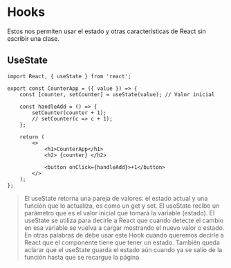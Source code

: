 # Hooks
Estos nos permiten usar el estado y otras características de React sin escribir una clase.

## UseState
```
import React, { useState } from 'react';

export const CounterApp = ({ value }) => {
	const [counter, setCounter] = useState(value); // Valor inicial

	const handleAdd = () => {
		setCounter(counter + 1);
		// setCounter(c => c + 1);
	};

	return (
		<>
			<h1>CounterApp</h1>
			<h2> {counter} </h2>

			<button onClick={handleAdd}>+1</button>
		</>
	);
};
```
> El useState retorna una pareja de valores: el estado actual y una función que lo actualiza, es como un get y set. El useState recibe un parámetro que es el valor inicial que tomará la variable (estado). El useState se utiliza para decirle a React que cuando detecte el cambio en esa variable se vuelva a cargar mostrando el nuevo valor o estado. En otras palabras de debe usar este Hook cuando queremos decirle a React que el componente tiene que tener un estado. También queda aclarar que el useState guarda el estado aún cuando ya se salio de la función hasta que se recargue la página.